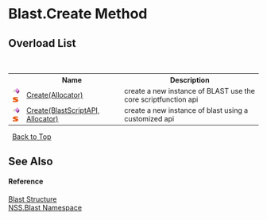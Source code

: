 # Blast.Create Method 
 


## Overload List
&nbsp;<table><tr><th></th><th>Name</th><th>Description</th></tr><tr><td>![Public method](media/pubmethod.gif "Public method")![Static member](media/static.gif "Static member")</td><td><a href="04f2ecb2-8175-0d5a-1003-52a00a98ce4d">Create(Allocator)</a></td><td>
create a new instance of BLAST use the core scriptfunction api</td></tr><tr><td>![Public method](media/pubmethod.gif "Public method")![Static member](media/static.gif "Static member")</td><td><a href="94b0c4d9-aadc-8463-c225-cfe39e3bcb3c">Create(BlastScriptAPI, Allocator)</a></td><td>
create a new instance of blast using a customized api</td></tr></table>&nbsp;
<a href="#blast.create-method">Back to Top</a>

## See Also


#### Reference
<a href="efe93ce5-baaf-ed42-b038-35b4ff074233">Blast Structure</a><br /><a href="88b55311-4a89-0894-e27a-e157e443c7f7">NSS.Blast Namespace</a><br />